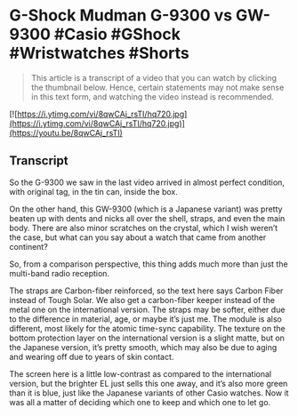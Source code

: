 # G-Shock Mudman G-9300 vs GW-9300 #Casio #GShock #Wristwatches #Shorts

> This article is a transcript of a video that you can watch by clicking the thumbnail below. Hence, certain statements may not make sense in this text form, and watching the video instead is recommended.

[![https://i.ytimg.com/vi/8qwCAj_rsTI/hq720.jpg](https://i.ytimg.com/vi/8qwCAj_rsTI/hq720.jpg)](https://youtu.be/8qwCAj_rsTI)

## Transcript

So the G-9300 we saw in the last video arrived in almost perfect condition, with original tag, in the tin can, inside the box.

On the other hand, this GW-9300 (which is a Japanese variant) was pretty beaten up with dents and nicks all over the shell, straps, and even the main body. There are also minor scratches on the crystal, which I wish weren’t the case, but what can you say about a watch that came from another continent?

So, from a comparison perspective, this thing adds much more than just the multi-band radio reception.

The straps are Carbon-fiber reinforced, so the text here says Carbon Fiber instead of Tough Solar. We also get a carbon-fiber keeper instead of the metal one on the international version. The straps may be softer, either due to the difference in material, age, or maybe it’s just me. The module is also different, most likely for the atomic time-sync capability. The texture on the bottom protection layer on the international version is a slight matte, but on the Japanese version, it’s pretty smooth, which may also be due to aging and wearing off due to years of skin contact.

The screen here is a little low-contrast as compared to the international version, but the brighter EL just sells this one away, and it’s also more green than it is blue, just like the Japanese variants of other Casio watches. Now it was all a matter of deciding which one to keep and which one to let go.
